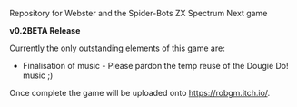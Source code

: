 Repository for Webster and the Spider-Bots ZX Spectrum Next game

**v0.2BETA Release**

Currently the only outstanding elements of this game are:

- Finalisation of music - Please pardon the temp reuse of the Dougie Do! music ;)
  
Once complete the game will be uploaded onto https://robgm.itch.io/.
